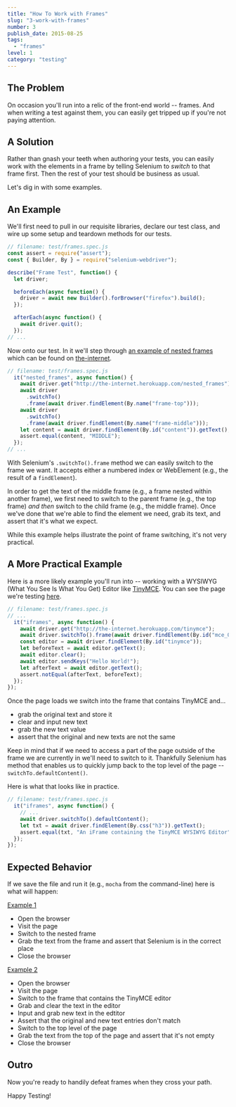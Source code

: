 ```yaml
---
title: "How To Work with Frames"
slug: "3-work-with-frames"
number: 3
publish_date: 2015-08-25
tags:
  - "frames"
level: 1
category: "testing"
---
```


## The Problem

On occasion you'll run into a relic of the front-end world -- frames. And when writing a test against them, you can easily get tripped up if you're not paying attention.

## A Solution

Rather than gnash your teeth when authoring your tests, you can easily work with the elements in a frame by telling Selenium to _switch_ to that frame first. Then the rest of your test should be business as usual.

Let's dig in with some examples.

## An Example

We'll first need to pull in our requisite libraries, declare our test class, and wire up some setup and teardown methods for our tests.

```javascript
// filename: test/frames.spec.js
const assert = require("assert");
const { Builder, By } = require("selenium-webdriver");

describe("Frame Test", function() {
  let driver;

  beforeEach(async function() {
    driver = await new Builder().forBrowser("firefox").build();
  });

  afterEach(async function() {
    await driver.quit();
  });
// ...
```

Now onto our test. In it we'll step through [an example of nested frames](http://the-internet.herokuapp.com/nested_frames) which can be found on [the-internet](https://github.com/tourdedave/the-internet).

```javascript
// filename: test/frames.spec.js
  it("nested_frames", async function() {
    await driver.get("http://the-internet.herokuapp.com/nested_frames");
    await driver
      .switchTo()
      .frame(await driver.findElement(By.name("frame-top")));
    await driver
      .switchTo()
      .frame(await driver.findElement(By.name("frame-middle")));
    let content = await driver.findElement(By.id("content")).getText();
    assert.equal(content, "MIDDLE");
  });
// ...
```

With Selenium's `.switchTo().frame` method we can easily switch to the frame we want. It accepts either a numbered index or WebElement (e.g., the result of a `findElement`).

In order to get the text of the middle frame (e.g., a frame nested within another frame), we first need to switch to the parent frame (e.g., the top frame) _and then_ switch to the child frame (e.g., the middle frame). Once we've done that we're able to find the element we need, grab its text, and assert that it's what we expect.

While this example helps illustrate the point of frame switching, it's not very practical.

## A More Practical Example

Here is a more likely example you'll run into -- working with a WYSIWYG (What You See Is What You Get) Editor like [TinyMCE](http://www.tinymce.com/). You can see the page we're testing [here](http://the-internet.herokuapp.com/tinymce).

```javascript
// filename: test/frames.spec.js
// ...
  it("iframes", async function() {
    await driver.get("http://the-internet.herokuapp.com/tinymce");
    await driver.switchTo().frame(await driver.findElement(By.id("mce_0_ifr")));
    const editor = await driver.findElement(By.id("tinymce"));
    let beforeText = await editor.getText();
    await editor.clear();
    await editor.sendKeys("Hello World!");
    let afterText = await editor.getText();
    assert.notEqual(afterText, beforeText);
  });
});
```

Once the page loads we switch into the frame that contains TinyMCE and...

+ grab the original text and store it
+ clear and input new text
+ grab the new text value
+ assert that the original and new texts are not the same

Keep in mind that if we need to access a part of the page outside of the frame we are currently in we'll need to switch to it. Thankfully Selenium has method that enables us to quickly jump back to the top level of the page -- `switchTo.defaultContent()`.

Here is what that looks like in practice.

```javascript
// filename: test/frames.spec.js
  it("iframes", async function() {
    // ...
    await driver.switchTo().defaultContent();
    let txt = await driver.findElement(By.css("h3")).getText();
    assert.equal(txt, "An iFrame containing the TinyMCE WYSIWYG Editor");
  });
});
```

## Expected Behavior

If we save the file and run it (e.g., `mocha` from the command-line) here is what will happen:

<u>Example 1</u>

+ Open the browser
+ Visit the page
+ Switch to the nested frame
+ Grab the text from the frame and assert that Selenium is in the correct place
+ Close the browser

<u>Example 2</u>

+ Open the browser
+ Visit the page
+ Switch to the frame that contains the TinyMCE editor
+ Grab and clear the text in the editor
+ Input and grab new text in the edtitor
+ Assert that the original and new text entries don't match
+ Switch to the top level of the page
+ Grab the text from the top of the page and assert that it's not empty
+ Close the browser

## Outro

Now you're ready to handily defeat frames when they cross your path.

Happy Testing!
